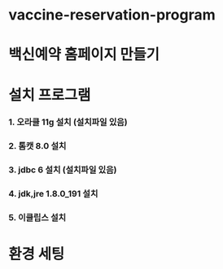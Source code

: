 # vaccine-reservation-program
# 백신예약 홈페이지 만들기
# 설치 프로그램
### 1. 오라클 11g 설치 (설치파일 있음)
### 2. 톰캣 8.0 설치
### 3. jdbc 6 설치 (설치파일 있음)
### 4. jdk,jre 1.8.0_191 설치
### 5. 이클립스 설치
# 환경 세팅
